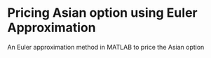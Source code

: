 # Pricing Asian option using Euler Approximation 
An Euler approximation method in MATLAB to price the Asian option
